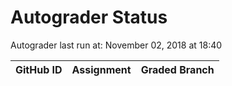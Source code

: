 # Autograder Status
Autograder last run at: November 02, 2018 at 18:40

| GitHub ID | Assignment | Graded Branch |
|-----------|------------|---------------|
